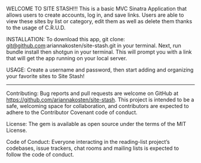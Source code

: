WELCOME TO SITE STASH!!! 
This is a basic MVC Sinatra Application that allows users to create accounts, log in, and save links. Users are able to view these sites by list or category, edit them as well as delete them thanks to the usage of C.R.U.D.


INSTALLATION:
To download this app, git clone: git@github.com:ariannakosten/site-stash.git in your terminal.
Next, run bundle install then shotgun in your terminal. This will prompt you with a link that will get the app running on your local server. 


USAGE:
Create a username and password, then start adding and organizing your favorite sites to Site Stash!

-----------------------------------------------------------------------------------------------------

Contributing: Bug reports and pull requests are welcome on GitHub at https://github.com/ariannakosten/site-stash. This project is intended to be a safe, welcoming space for collaboration, and contributors are expected to adhere to the Contributor Covenant code of conduct.

License: The gem is available as open source under the terms of the MIT License.

Code of Conduct: Everyone interacting in the reading-list project’s codebases, issue trackers, chat rooms and mailing lists is expected to follow the code of conduct.

